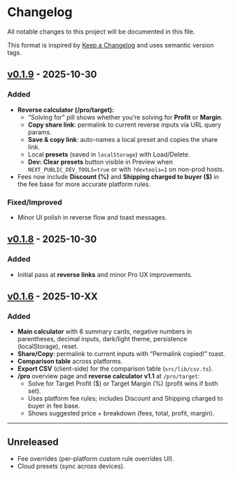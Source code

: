 # Changelog
All notable changes to this project will be documented in this file.

This format is inspired by [Keep a Changelog](https://keepachangelog.com/) and uses semantic version tags.

## [v0.1.9] - 2025-10-30
### Added
- **Reverse calculator (/pro/target):**
  - “Solving for” pill shows whether you’re solving for **Profit** or **Margin**.
  - **Copy share link**: permalink to current reverse inputs via URL query params.
  - **Save & copy link**: auto-names a local preset and copies the share link.
  - Local **presets** (saved in `localStorage`) with Load/Delete.
  - **Dev: Clear presets** button visible in Preview when `NEXT_PUBLIC_DEV_TOOLS=true` or with `?devtools=1` on non-prod hosts.
- Fees now include **Discount (%)** and **Shipping charged to buyer ($)** in the fee base for more accurate platform rules.

### Fixed/Improved
- Minor UI polish in reverse flow and toast messages.

## [v0.1.8] - 2025-10-30
### Added
- Initial pass at **reverse links** and minor Pro UX improvements.

## [v0.1.6] - 2025-10-XX
### Added
- **Main calculator** with 8 summary cards, negative numbers in parentheses, decimal inputs, dark/light theme, persistence (localStorage), reset.
- **Share/Copy**: permalink to current inputs with “Permalink copied!” toast.
- **Comparison table** across platforms.
- **Export CSV** (client-side) for the comparison table (`src/lib/csv.ts`).
- **/pro** overview page and **reverse calculator v1.1** at `/pro/target`:
  - Solve for Target Profit ($) or Target Margin (%) (profit wins if both set).
  - Uses platform fee rules; includes Discount and Shipping charged to buyer in fee base.
  - Shows suggested price + breakdown (fees, total, profit, margin).

---

## Unreleased
- Fee overrides (per-platform custom rule overrides UI).
- Cloud presets (sync across devices).

[v0.1.9]: https://github.com/gpcreativestudios2018/FeePilot/releases/tag/v0.1.9
[v0.1.8]: https://github.com/gpcreativestudios2018/FeePilot/releases/tag/v0.1.8
[v0.1.6]: https://github.com/gpcreativestudios2018/FeePilot/releases/tag/v0.1.6
